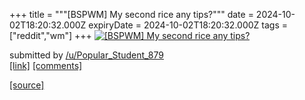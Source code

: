 +++
title = """[BSPWM] My second rice any tips?"""
date = 2024-10-02T18:20:32.000Z
expiryDate = 2024-10-02T18:20:32.000Z
tags = ["reddit","wm"]
+++
[![[BSPWM] My second rice any tips?](https://b.thumbs.redditmedia.com/GQ9yQ6XSLNtqxw24ZGN6WX8p4xHtb8kjkZ6WUdoPnEg.jpg "[BSPWM] My second rice any tips?")](https://www.reddit.com/r/unixporn/comments/1fun5ug/bspwm_my_second_rice_any_tips/)

submitted by [/u/Popular\_Student\_879](https://www.reddit.com/user/Popular_Student_879)  
[\[link\]](https://www.reddit.com/gallery/1fun5ug) [\[comments\]](https://www.reddit.com/r/unixporn/comments/1fun5ug/bspwm_my_second_rice_any_tips/)

[[source]](https://www.reddit.com/r/unixporn/comments/1fun5ug/bspwm_my_second_rice_any_tips/)
